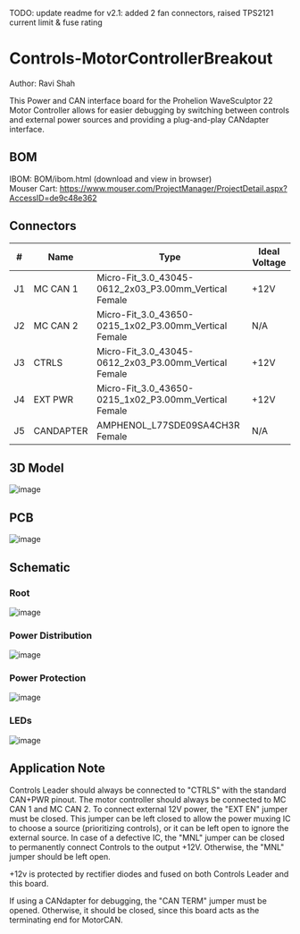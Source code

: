 TODO: update readme for v2.1: added 2 fan connectors, raised TPS2121 current limit & fuse rating

# Controls-MotorControllerBreakout
Author: Ravi Shah  

This Power and CAN interface board for the Prohelion WaveSculptor 22 Motor Controller allows for easier debugging by switching between controls and external power sources and providing a plug-and-play CANdapter interface.  

## BOM
IBOM: BOM/ibom.html (download and view in browser)  
Mouser Cart: https://www.mouser.com/ProjectManager/ProjectDetail.aspx?AccessID=de9c48e362

## Connectors
| # | Name | Type | Ideal Voltage |
| - | - | - | - |
| J1  | MC CAN 1 | Micro-Fit_3.0_43045-0612_2x03_P3.00mm_Vertical Female | +12V |
| J2  | MC CAN 2 | Micro-Fit_3.0_43650-0215_1x02_P3.00mm_Vertical Female | N/A |
| J3  | CTRLS | Micro-Fit_3.0_43045-0612_2x03_P3.00mm_Vertical Female | +12V |
| J4  | EXT PWR | Micro-Fit_3.0_43650-0215_1x02_P3.00mm_Vertical Female | +12V |
| J5  | CANDAPTER | AMPHENOL_L77SDE09SA4CH3R Female | N/A |

## 3D Model
![image](https://github.com/user-attachments/assets/8b09e65b-588a-480e-ac9f-959f3143bfe2)

## PCB
![image](https://github.com/user-attachments/assets/d9361078-5118-4ade-8f9d-d2d08a0002da)

## Schematic
### Root
![image](https://github.com/user-attachments/assets/13e0b36f-c02d-44f1-99e7-9cbaa624a0fc)
### Power Distribution
![image](https://github.com/user-attachments/assets/62030420-5b30-463f-89ad-ddf332c689fd)
### Power Protection
![image](https://github.com/user-attachments/assets/762b886f-b314-4a23-9416-61d1eb8d6ead)
### LEDs
![image](https://github.com/user-attachments/assets/ae3417af-c8e3-44fd-b922-9fea9e718e8a)

## Application Note
Controls Leader should always be connected to "CTRLS" with the standard CAN+PWR pinout. The motor controller should always be connected to MC CAN 1 and MC CAN 2. To connect external 12V power, the "EXT EN" jumper must be closed. This jumper can be left closed to allow the power muxing IC to choose a source (prioritizing controls), or it can be left open to ignore the external source. In case of a defective IC, the "MNL" jumper can be closed to permanently connect Controls to the output +12V. Otherwise, the "MNL" jumper should be left open.  

+12v is protected by rectifier diodes and fused on both Controls Leader and this board.  

If using a CANdapter for debugging, the "CAN TERM" jumper must be opened. Otherwise, it should be closed, since this board acts as the terminating end for MotorCAN.  
